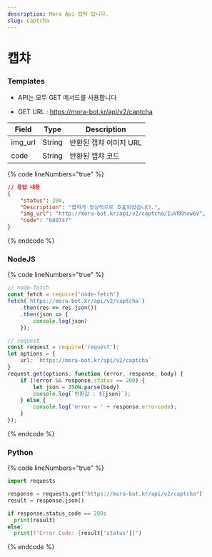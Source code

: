 ```yaml
---
description: Mora Api 캡챠 입니다.
slug: Captcha
---
```


# 캡챠

### Templates

* API는 모두 GET 메서드를 사용합니다

* GET URL : https://mora-bot.kr/api/v2/captcha

| Field | Type | Description |
| ------ | ------ | ------ |
| img_url | String | 반환된 캡챠 이미지 URL |
| code | String | 반환된 캡챠 코드 |

{% code lineNumbers="true" %}
```json
// 응답 내용
{
    "status": 200,
    "Description": "캡챠가 정상적으로 호출되었습니다.",
    "img_url": "http://mora-bot.kr/api/v2/captcha/IuVRKhvw6v",
    "code": "680747"
}
```
{% endcode %}

### NodeJS

{% code lineNumbers="true" %}
```javascript
// node-fetch
const fetch = require('node-fetch')
fetch(`https://mora-bot.kr/api/v2/captcha`)
    .then(res => res.json())
    .then(json => {
        console.log(json)
    });

// request
const request = require('request');
let options = {
    url: `https://mora-bot.kr/api/v2/captcha`
}
request.get(options, function (error, response, body) {
    if (!error && response.status == 200) {
        let json = JSON.parse(body)
        console.log(`반환값 : ${json}`);
    } else {
        console.log('error = ' + response.errorcode);
    }
});
```
{% endcode %}

### Python

{% code lineNumbers="true" %}
```python
import requests

response = requests.get("https://mora-bot.kr/api/v2/captcha")
result = response.json()

if response.status_code == 200:
  print(result)
else:
  print(f"Error Code: {result['status']}")
```
{% endcode %}
